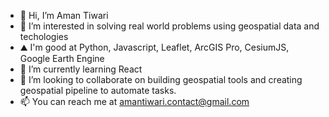 - 👋 Hi, I’m Aman Tiwari
- 👀 I’m interested in solving real world problems using geospatial data and techologies
- ⛰️ I'm good at Python, Javascript, Leaflet, ArcGIS Pro, CesiumJS, Google Earth Engine
- 🌱 I’m currently learning React
- 💞️ I’m looking to collaborate on building geospatial tools and creating geospatial pipeline to automate tasks.
- 📫 You can reach me at amantiwari.contact@gmail.com


